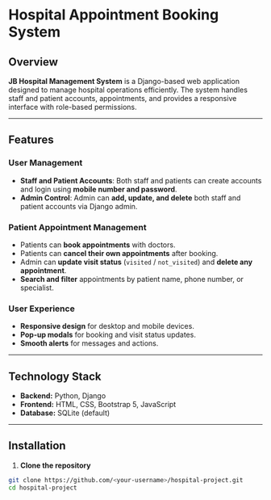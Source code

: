 #  Hospital Appointment Booking System

## Overview
**JB Hospital Management System** is a Django-based web application designed to manage hospital operations efficiently. The system handles staff and patient accounts, appointments, and provides a responsive interface with role-based permissions.

---

## Features

### User Management
- **Staff and Patient Accounts**: Both staff and patients can create accounts and login using **mobile number and password**.
- **Admin Control**: Admin can **add, update, and delete** both staff and patient accounts via Django admin.

### Patient Appointment Management
- Patients can **book appointments** with doctors.
- Patients can **cancel their own appointments** after booking.
- Admin can **update visit status** (`visited` / `not_visited`) and **delete any appointment**.
- **Search and filter** appointments by patient name, phone number, or specialist.

### User Experience
- **Responsive design** for desktop and mobile devices.
- **Pop-up modals** for booking and visit status updates.
- **Smooth alerts** for messages and actions.

---

## Technology Stack
- **Backend:** Python, Django  
- **Frontend:** HTML, CSS, Bootstrap 5, JavaScript  
- **Database:** SQLite (default)  

---

## Installation

1. **Clone the repository**
```bash
git clone https://github.com/<your-username>/hospital-project.git
cd hospital-project
